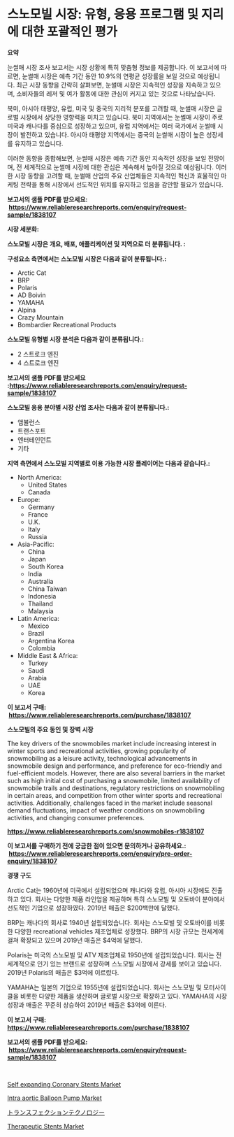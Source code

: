 <p><h1>스노모빌 시장: 유형, 응용 프로그램 및 지리에 대한 포괄적인 평가</h1></p><p><strong>요약</strong></p>
<p><p>눈썰매 시장 조사 보고서는 시장 상황에 특히 맞춤형 정보를 제공합니다. 이 보고서에 따르면, 눈썰매 시장은 예측 기간 동안 10.9%의 연평균 성장률을 보일 것으로 예상됩니다. 최근 시장 동향을 간략히 살펴보면, 눈썰매 시장은 지속적인 성장을 지속하고 있으며, 소비자들의 레저 및 여가 활동에 대한 관심이 커지고 있는 것으로 나타났습니다.</p><p>북미, 아시아 태평양, 유럽, 미국 및 중국의 지리적 분포를 고려할 때, 눈썰매 시장은 글로벌 시장에서 상당한 영향력을 미치고 있습니다. 북미 지역에서는 눈썰매 시장이 주로 미국과 캐나다를 중심으로 성장하고 있으며, 유럽 지역에서는 여러 국가에서 눈썰매 시장이 발전하고 있습니다. 아시아 태평양 지역에서는 중국의 눈썰매 시장이 높은 성장세를 유지하고 있습니다.</p><p>이러한 동향을 종합해보면, 눈썰매 시장은 예측 기간 동안 지속적인 성장을 보일 전망이며, 전 세계적으로 눈썰매 시장에 대한 관심은 계속해서 높아질 것으로 예상됩니다. 이러한 시장 동향을 고려할 때, 눈썰매 산업의 주요 산업체들은 지속적인 혁신과 효율적인 마케팅 전략을 통해 시장에서 선도적인 위치를 유지하고 있음을 감안할 필요가 있습니다.</p></p>
<p><strong>보고서의 샘플 PDF를 받으세요: &nbsp;<a href="https://www.reliableresearchreports.com/enquiry/request-sample/1838107">https://www.reliableresearchreports.com/enquiry/request-sample/1838107</a></strong></p>
<p><strong>시장 세분화:</strong></p>
<p><strong> 스노모빌 시장은 개요, 배포, 애플리케이션 및 지역으로 더 분류됩니다. :</strong></p>
<p><strong>구성요소 측면에서는 스노모빌 시장은 다음과 같이 분류됩니다.:</strong></p>
<p><ul><li>Arctic Cat</li><li>BRP</li><li>Polaris</li><li>AD Boivin</li><li>YAMAHA</li><li>Alpina</li><li>Crazy Mountain</li><li>Bombardier Recreational Products</li></ul></p>
<p><strong> 스노모빌 유형별 시장 분석은 다음과 같이 분류됩니다.:</strong></p>
<p><ul><li>2 스트로크 엔진</li><li>4 스트로크 엔진</li></ul></p>
<p><strong>보고서의 샘플 PDF를 받으세요 :<a href="https://www.reliableresearchreports.com/enquiry/request-sample/1838107">https://www.reliableresearchreports.com/enquiry/request-sample/1838107</a></strong></p>
<p><strong> 스노모빌 응용 분야별 시장 산업 조사는 다음과 같이 분류됩니다.:</strong></p>
<p><ul><li>앰뷸런스</li><li>트랜스포트</li><li>엔터테인먼트</li><li>기타</li></ul></p>
<p><strong>지역 측면에서 스노모빌 지역별로 이용 가능한 시장 플레이어는 다음과 같습니다.:</strong></p>
<p><ul>
    <li>
        North America:
        <ul>
            <li>United States</li>
            <li>Canada</li>
        </ul>
    </li>
    <li>
        Europe:
        <ul>
            <li>Germany</li>
            <li>France</li>
            <li>U.K.</li>
            <li>Italy</li>
            <li>Russia</li>
        </ul>
    </li>
    <li>
        Asia-Pacific:
        <ul>
            <li>China</li>
            <li>Japan</li>
            <li>South Korea</li>
            <li>India</li>
            <li>Australia</li>
            <li>China Taiwan</li>
            <li>Indonesia</li>
            <li>Thailand</li>
            <li>Malaysia</li>
        </ul>
    </li>
    <li>
        Latin America:
        <ul>
            <li>Mexico</li>
            <li>Brazil</li>
            <li>Argentina Korea</li>
            <li>Colombia</li>
        </ul>
    </li>
    <li>
        Middle East & Africa:
        <ul>
            <li>Turkey</li>
            <li>Saudi</li>
            <li>Arabia</li>
            <li>UAE</li>
            <li>Korea</li>
        </ul>
    </li>
    </ul></p>
<p><strong>이 보고서 구매: &nbsp;<a href="https://www.reliableresearchreports.com/purchase/1838107">https://www.reliableresearchreports.com/purchase/1838107</a></strong></p>
<p><strong>스노모빌의 주요 동인 및 장벽 시장</strong></p>
<p><p>The key drivers of the snowmobiles market include increasing interest in winter sports and recreational activities, growing popularity of snowmobiling as a leisure activity, technological advancements in snowmobile design and performance, and preference for eco-friendly and fuel-efficient models. However, there are also several barriers in the market such as high initial cost of purchasing a snowmobile, limited availability of snowmobile trails and destinations, regulatory restrictions on snowmobiling in certain areas, and competition from other winter sports and recreational activities. Additionally, challenges faced in the market include seasonal demand fluctuations, impact of weather conditions on snowmobiling activities, and changing consumer preferences.</p></p>
<p><strong><a href="https://www.reliableresearchreports.com/snowmobiles-r1838107">https://www.reliableresearchreports.com/snowmobiles-r1838107</a></strong></p>
<p><strong>이 보고서를 구매하기 전에 궁금한 점이 있으면 문의하거나 공유하세요.: &nbsp;<a href="https://www.reliableresearchreports.com/enquiry/pre-order-enquiry/1838107">https://www.reliableresearchreports.com/enquiry/pre-order-enquiry/1838107</a></strong></p>
<p><strong>경쟁 구도</strong></p>
<p><p>Arctic Cat는 1960년에 미국에서 설립되었으며 캐나다와 유럽, 아시아 시장에도 진출하고 있다. 회사는 다양한 제품 라인업을 제공하며 특히 스노모빌 및 오토바이 분야에서 선도적인 기업으로 성장하였다. 2019년 매출은 $200백만에 달했다.</p><p>BRP는 캐나다의 회사로 1940년 설립되었습니다. 회사는 스노모빌 및 오토바이를 비롯한 다양한 recreational vehicles 제조업체로 성장했다. BRP의 시장 규모는 전세계에 걸쳐 확장되고 있으며 2019년 매출은 $4억에 달했다.</p><p>Polaris는 미국의 스노모빌 및 ATV 제조업체로 1950년에 설립되었습니다. 회사는 전 세계적으로 인기 있는 브랜드로 성장하며 스노모빌 시장에서 강세를 보이고 있습니다. 2019년 Polaris의 매출은 $3억에 이르렀다.</p><p>YAMAHA는 일본의 기업으로 1955년에 설립되었습니다. 회사는 스노모빌 및 모터사이클을 비롯한 다양한 제품을 생산하며 글로벌 시장으로 확장하고 있다. YAMAHA의 시장 성장과 매출은 꾸준히 상승하여 2019년 매출은 $3억에 이른다.</p></p>
<p><strong>이 보고서 구매: &nbsp; <a href="https://www.reliableresearchreports.com/purchase/1838107">https://www.reliableresearchreports.com/purchase/1838107</a></strong></p>
<p><strong>보고서의 샘플 PDF를 받으세요: &nbsp;<a href="https://www.reliableresearchreports.com/enquiry/request-sample/1838107">https://www.reliableresearchreports.com/enquiry/request-sample/1838107</a></strong><strong></strong></p>
<p>&nbsp;</p>
<p><p><a href="https://github.com/suaretopek9/Market-Research-Report-List-2/blob/main/self-expanding-coronary-stents-market.md">Self expanding Coronary Stents Market</a></p><p><a href="https://github.com/moyahfrancoestellec51j635wcx/Market-Research-Report-List-2/blob/main/intra-aortic-balloon-pump-market.md">Intra aortic Balloon Pump Market</a></p><p><a href="https://github.com/lily-u-genius/Market-Research-Report-List-1/blob/main/842761023483.md">トランスフェクションテクノロジー</a></p><p><a href="https://github.com/mharielmesa/Market-Research-Report-List-2/blob/main/therapeutic-stents-market.md">Therapeutic Stents Market</a></p></p>